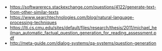 * https://softwarerecs.stackexchange.com/questions/4122/generate-text-from-other-similar-texts
* https://www.searchtechnologies.com/blog/natural-language-processing-techniques
* https://lti.cs.cmu.edu/sites/default/files/research/thesis/2011/michael_heilman_automatic_factual_question_generation_for_reading_assessment.pdf
* http://meta-guide.com/dialog-systems/qa-systems/question-generation
